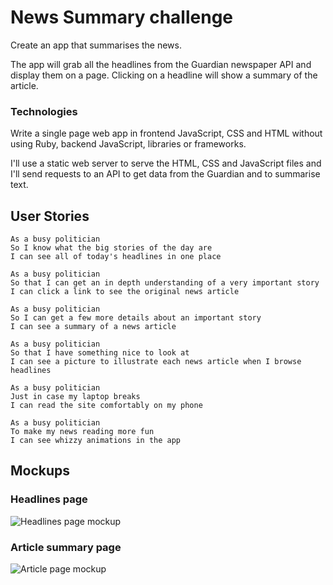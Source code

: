 # News Summary challenge

Create an app that summarises the news.

The app will grab all the headlines from the Guardian newspaper API and display them on a page.  Clicking on a headline will show a summary of the article.


### Technologies

Write a single page web app in frontend JavaScript, CSS and HTML without using Ruby, backend JavaScript, libraries or frameworks.

I'll use a static web server to serve the HTML, CSS and JavaScript files and I'll send requests to an API to get data from the Guardian and to summarise text.

## User Stories

```
As a busy politician
So I know what the big stories of the day are
I can see all of today's headlines in one place
```

```
As a busy politician
So that I can get an in depth understanding of a very important story
I can click a link to see the original news article
```

```
As a busy politician
So I can get a few more details about an important story
I can see a summary of a news article
```

```
As a busy politician
So that I have something nice to look at
I can see a picture to illustrate each news article when I browse headlines
```

```
As a busy politician
Just in case my laptop breaks
I can read the site comfortably on my phone
```

```
As a busy politician
To make my news reading more fun
I can see whizzy animations in the app
```

## Mockups

### Headlines page

![Headlines page mockup](/images/news-summary-project-headlines-page-mockup.png)

### Article summary page

![Article page mockup](/images/news-summary-project-article-page-mockup.png)
